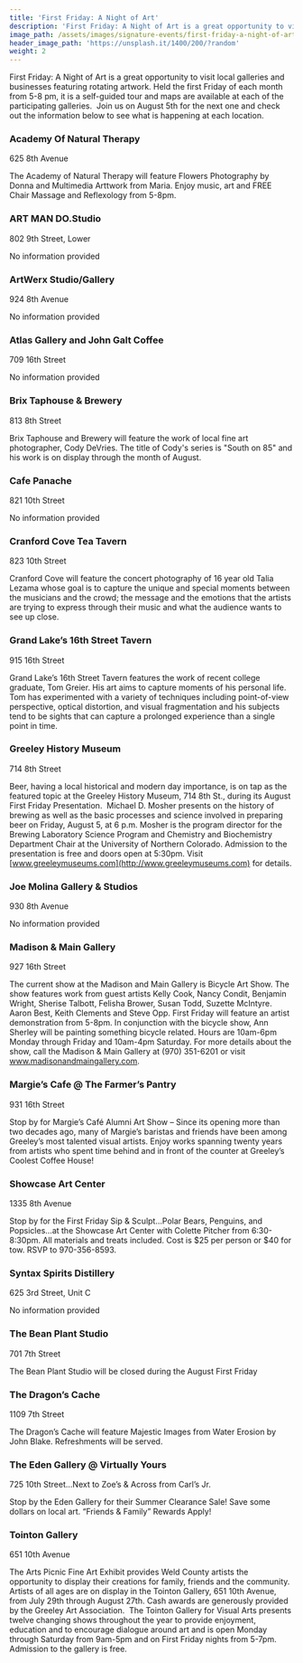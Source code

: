 ```yaml
---
title: 'First Friday: A Night of Art'
description: 'First Friday: A Night of Art is a great opportunity to visit local galleries and businesses featuring rotating artwork. Held the first Friday of each month from 5-8 pm, it is a self-guided tour and maps are available at each of the participating galleries.'
image_path: /assets/images/signature-events/first-friday-a-night-of-art.jpg
header_image_path: 'https://unsplash.it/1400/200/?random'
weight: 2
---
```



First Friday: A Night of Art is a great opportunity to visit local galleries and businesses featuring rotating artwork. Held the first Friday of each month from 5-8 pm, it is a self-guided tour and maps are available at each of the participating galleries. &nbsp;Join us on August 5th for the next one and check out the information below to see what is happening at each location.

### Academy Of Natural Therapy

625 8th Avenue

The Academy of Natural Therapy will feature Flowers Photography by Donna and Multimedia Arttwork from Maria. Enjoy music, art and FREE Chair Massage and Reflexology from 5-8pm.

### ART MAN DO.Studio

802 9th Street, Lower

No information provided

### ArtWerx Studio/Gallery

924 8th Avenue

No information provided

### Atlas Gallery and John Galt Coffee

709 16th Street

No information provided

### Brix Taphouse & Brewery

813 8th Street

Brix Taphouse and Brewery will feature the work of local fine art photographer, Cody DeVries. The title of Cody's series is "South on 85" and his work is on display through the month of August.

### Cafe Panache

821 10th Street

No information provided

### Cranford Cove Tea Tavern

823 10th Street

Cranford Cove will feature the concert photography of 16 year old Talia Lezama whose goal is to capture the unique and special moments between the musicians and the crowd; the message and the emotions that the artists are trying to express through their music and what the audience wants to see up close.

### Grand Lake’s 16th Street Tavern

915 16th Street

Grand Lake’s 16th Street Tavern features the work of recent college graduate, Tom Greier. His art aims to capture moments of his personal life. Tom has experimented with a variety of techniques including point-of-view perspective, optical distortion, and visual fragmentation and his subjects tend to be sights that can capture a prolonged experience than a single point in time.

### Greeley History Museum

714 8th Street

Beer, having a local historical and modern day importance, is on tap as the featured topic at the Greeley History Museum, 714 8th St., during its August First Friday Presentation. &nbsp;Michael D. Mosher presents on the history of brewing as well as the basic processes and science involved in preparing beer on Friday, August 5, at 6 p.m. Mosher is the program director for the Brewing Laboratory Science Program and Chemistry and Biochemistry Department Chair at the University of Northern Colorado. Admission to the presentation is free and doors open at 5:30pm. Visit [www.greeleymuseums.com](http://www.greeleymuseums.com) for details.

### Joe Molina Gallery & Studios

930 8th Avenue

No information provided

### Madison & Main Gallery

927 16th Street

The current show at the Madison and Main Gallery is Bicycle Art Show. The show features work from guest artists Kelly Cook, Nancy Condit, Benjamin Wright, Sherise Talbott, Felisha Brower, Susan Todd, Suzette McIntyre. Aaron Best, Keith Clements and Steve Opp. First Friday will feature an artist demonstration from 5-8pm. In conjunction with the bicycle show, Ann Sherley will be painting something bicycle related. Hours are 10am-6pm Monday through Friday and 10am-4pm Saturday. For more details about the show, call the Madison & Main Gallery at (970) 351-6201 or visit www.madisonandmaingallery.com.

### Margie’s Cafe @ The Farmer’s Pantry

931 16th Street

Stop by for Margie’s Caf&eacute; Alumni Art Show – Since its opening more than two decades ago, many of Margie’s baristas and friends have been among Greeley’s most talented visual artists. Enjoy works spanning twenty years from artists who spent time behind and in front of the counter at Greeley’s Coolest Coffee House!

### Showcase Art Center

1335 8th Avenue

Stop by for the First Friday Sip & Sculpt…Polar Bears, Penguins, and Popsicles…at the Showcase Art Center with Colette Pitcher from 6:30-8:30pm. All materials and treats included. Cost is $25 per person or $40 for tow. RSVP to 970-356-8593.

### Syntax Spirits Distillery

625 3rd Street, Unit C

No information provided

### The Bean Plant Studio

701 7th Street

The Bean Plant Studio will be closed during the August First Friday&nbsp;

### The Dragon’s Cache

1109 7th Street

The Dragon’s Cache will feature Majestic Images from Water Erosion by John Blake. Refreshments will be served.

### The Eden Gallery @ Virtually Yours

725 10th Street…Next to Zoe’s & Across from Carl’s Jr.

Stop by the Eden Gallery for their Summer Clearance Sale! Save some dollars on local art. “Friends & Family” Rewards Apply!&nbsp;

### Tointon Gallery

651 10th Avenue

The Arts Picnic Fine Art Exhibit provides Weld County artists the opportunity to display their creations for family, friends and the community. Artists of all ages are on display in the Tointon Gallery, 651 10th Avenue, from July 29th through August 27th. Cash awards are generously provided by the Greeley Art Association. &nbsp;The Tointon Gallery for Visual Arts presents twelve changing shows throughout the year to provide enjoyment, education and to encourage dialogue around art and is open Monday through Saturday from 9am-5pm and on First Friday nights from 5-7pm. Admission to the gallery is free.